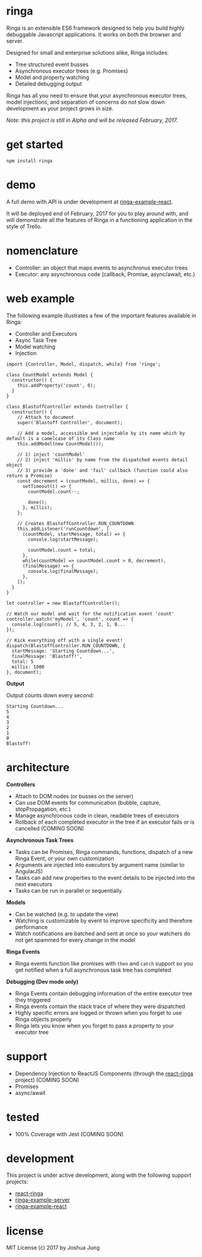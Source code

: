 # ringa

Ringa is an extensible ES6 framework designed to help you build highly debuggable Javascript applications. It works on both the browser and server.

Designed for small and enterprise solutions alike, Ringa includes:

* Tree structured event busses
* Asynchronous executor trees (e.g. Promises)
* Model and property watching
* Detailed debugging output

Ringa has all you need to ensure that your asynchronous executor trees, model injections, and separation of concerns do not slow down development as your project grows in size.

*Note: this project is still in Alpha and will be released February, 2017.*

# get started

    npm install ringa

# demo

A full demo with API is under development at [ringa-example-react](https://github.com/jung-digital/ringa-example-react).

It will be deployed end of February, 2017 for you to play around with, and will demonstrate all the features of Ringa in a functioning application in the style of Trello.

# nomenclature

* Controller: an object that maps events to asynchronus executor trees
* Executor: any asynchronous code (callback, Promise, async/await, etc.)

# web example

The following example illustrates a few of the important features available in Ringa:
 
* Controller and Executors
* Async Task Tree
* Model watching
* Injection

```
import {Controller, Model, dispatch, while} from 'ringa';

class CountModel extends Model {
  constructor() {
    this.addProperty('count', 0);
  }
}

class BlastoffController extends Controller {
  constructor() {
    // Attach to document
    super('Blastoff Controller', document);

    // Add a model, accessible and injectable by its name which by default is a camelcase of its Class name
    this.addModel(new CountModel()); 

    // 1) inject 'countModel'
    // 2) inject 'millis' by name from the dispatched events detail object
    // 3) provide a 'done' and 'fail' callback (function could also return a Promise)
    const decrement = (countModel, millis, done) => {
      setTimeout(() => {
        countModel.count--;

        done();
      }, millis);
    };

    // Creates BlastoffController.RUN_COUNTDOWN
    this.addListener('runCountdown', [
      (countModel, startMessage, total) => {
        console.log(startMessage);

        countModel.count = total;
      },
      while(countModel => countModel.count > 0, decrement),
      (finalMessage) => {
        console.log(finalMessage);
      },
    ]);
  }
}

let controller = new BlastoffController();

// Watch our model and wait for the notification event 'count'
controller.watch('myModel', 'count', count => {
  console.log(count); // 5, 4, 3, 2, 1, 0...
});

// Kick everything off with a single event!
dispatch(BlastoffController.RUN_COUNTDOWN, {
  startMessage: 'Starting Countdown...',
  finalMessage: 'Blastoff!',
  total: 5
  millis: 1000
}, document);
```

**Output**

Output counts down every second:

    Starting Countdown...
    5
    4
    3
    2
    1
    0
    Blastoff!

# architecture

**Controllers**

* Attach to DOM nodes (or busses on the server)
* Can use DOM events for communication (bubble, capture, stopPropagation, etc.)
* Manage asynchronous code in clean, readable trees of executors
* Rollback of each completed executor in the tree if an executor fails or is cancelled (COMING SOON)

**Asynchronous Task Trees**

* Tasks can be Promises, Ringa commands, functions, dispatch of a new Ringa Event, or your own customization
* Arguments are injected into executors by argument name (similar to AngularJS)
* Tasks can add new properties to the event details to be injected into the next executors
* Tasks can be run in parallel or sequentially

**Models**

* Can be watched (e.g. to update the view)
* Watching is customizable by event to improve specificity and therefore performance
* Watch notifications are batched and sent at once so your watchers do not get spammed for every change in the model

**Ringa Events**

* Ringa events function like promises with `then` and `catch` support so you get notified when a full asynchronous task tree has completed

**Debugging (Dev mode only)**

* Ringa Events contain debugging information of the entire executor tree they triggered
* Ringa events contain the stack trace of where they were dispatched
* Highly specific errors are logged or thrown when you forget to use Ringa objects properly
* Ringa lets you know when you forget to pass a property to your executor tree

# support

* Dependency Injection to ReactJS Components (through the [react-ringa](https://github.com/jung-digital/react-ringa) project) (COMING SOON)
* Promises
* async/await

# tested

* 100% Coverage with Jest (COMING SOON)

# development

This project is under active development, along with the following support projects:

* [react-ringa](https://github.com/jung-digital/react-ringa)
* [ringa-example-server](https://github.com/jung-digital/ringa-example-server)
* [ringa-example-react](https://github.com/jung-digital/ringa-example-react)

# license

MIT License (c) 2017 by Joshua Jung
